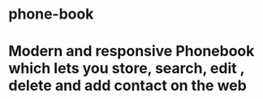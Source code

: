 # phone-book
# Modern and responsive Phonebook which lets you store, search, edit , delete and add contact on the web
